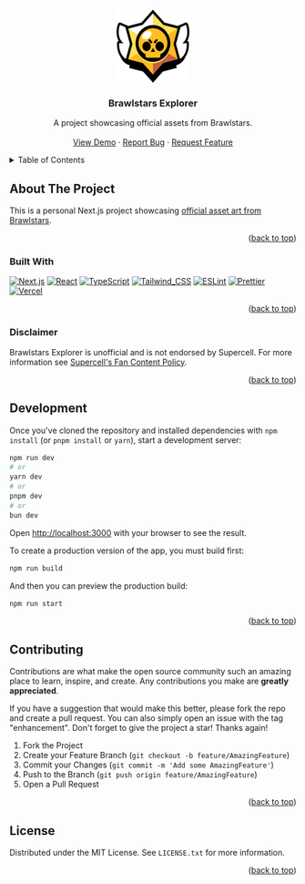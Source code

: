 <a name="readme-top"></a>

<br />
<div align="center">
  <a href="https://github.com/Derek4aty1/brawlstars-explorer">
    <img src="public/images/brawlstars-logo-wings.png" alt="Logo" width="128" height="128">
  </a>
  
<h3 align="center">Brawlstars Explorer</h3>

  <p align="center">
    A project showcasing official assets from Brawlstars.
    <br />
    <br />
    <a href="https://brawlstars-explorer.vercel.app">View Demo</a>
    ·
    <a href="https://github.com/Derek4aty1/brawlstars-explorer/issues/new?labels=bug&template=bug-report---.md">Report Bug</a>
    ·
    <a href="https://github.com/Derek4aty1/brawlstars-explorer/issues/new?labels=enhancement&template=feature-request---.md">Request Feature</a>
  </p>
</div>

<!-- TABLE OF CONTENTS -->
<details>
  <summary>Table of Contents</summary>
  <ol>
    <li>
      <a href="#about-the-project">About The Project</a>
      <ul>
        <li><a href="#built-with">Built With</a></li>
        <li><a href="#disclaimer">Disclaimer</a></li>
      </ul>
    </li>
    <li><a href="#development">Development</a></li>
    <li><a href="#contributing">Contributing</a></li>
    <li><a href="#license">License</a></li>
  </ol>
</details>

<!-- ABOUT THE PROJECT -->

## About The Project

This is a personal Next.js project showcasing [official asset art from Brawlstars](https://fankit.supercell.com/d/YvtsWV4pUQVm/).

<p align="right">(<a href="#readme-top">back to top</a>)</p>

### Built With

[![Next.js][Next.js-badge]][Next.js-url]
[![React][React-badge]][React-url]
[![TypeScript][TypeScript-badge]][TypeScript-url]
[![Tailwind_CSS][Tailwind-badge]][Tailwind-url]
[![ESLint][ESLint-badge]][ESLint-url]
[![Prettier][Prettier-badge]][Prettier-url]
[![Vercel][Vercel-badge]][Vercel-url]

<p align="right">(<a href="#readme-top">back to top</a>)</p>

### Disclaimer

Brawlstars Explorer is unofficial and is not endorsed by Supercell. For more information see [Supercell's Fan Content Policy](https://supercell.com/en/fan-content-policy/).

<p align="right">(<a href="#readme-top">back to top</a>)</p>

<!-- DEVELOPMENT -->

## Development

Once you've cloned the repository and installed dependencies with `npm install` (or `pnpm install` or `yarn`), start a development server:

```bash
npm run dev
# or
yarn dev
# or
pnpm dev
# or
bun dev
```

Open [http://localhost:3000](http://localhost:3000) with your browser to see the result.

To create a production version of the app, you must build first:

```bash
npm run build
```

And then you can preview the production build:

```bash
npm run start
```

<p align="right">(<a href="#readme-top">back to top</a>)</p>

<!-- CONTRIBUTING -->

## Contributing

Contributions are what make the open source community such an amazing place to learn, inspire, and create. Any contributions you make are **greatly appreciated**.

If you have a suggestion that would make this better, please fork the repo and create a pull request. You can also simply open an issue with the tag "enhancement".
Don't forget to give the project a star! Thanks again!

1. Fork the Project
2. Create your Feature Branch (`git checkout -b feature/AmazingFeature`)
3. Commit your Changes (`git commit -m 'Add some AmazingFeature'`)
4. Push to the Branch (`git push origin feature/AmazingFeature`)
5. Open a Pull Request

<p align="right">(<a href="#readme-top">back to top</a>)</p>

<!-- LICENSE -->

## License

Distributed under the MIT License. See `LICENSE.txt` for more information.

<p align="right">(<a href="#readme-top">back to top</a>)</p>

<!-- MARKDOWN LINKS & IMAGES -->

[Next.js-badge]: https://img.shields.io/badge/Next.js-000000?style=for-the-badge&logo=nextdotjs&logoColor=white
[Next.js-url]: https://nextjs.org/
[React-badge]: https://img.shields.io/badge/react-20232a.svg?style=for-the-badge&logo=react&logoColor=61DAFB
[React-url]: https://reactjs.org/
[TypeScript-badge]: https://img.shields.io/badge/TypeScript-007ACC?style=for-the-badge&logo=typescript&logoColor=white
[TypeScript-url]: https://www.typescriptlang.org/
[Tailwind-badge]: https://img.shields.io/badge/Tailwind_CSS-38B2AC?style=for-the-badge&logo=tailwind-css&logoColor=white
[Tailwind-url]: https://tailwindcss.com/
[ESLint-badge]: https://img.shields.io/badge/eslint-3A33D1?style=for-the-badge&logo=eslint&logoColor=white
[ESLint-url]: https://eslint.org/
[Prettier-badge]: https://img.shields.io/badge/prettier-1A2C34?style=for-the-badge&logo=prettier&logoColor=F7BA3E
[Prettier-url]: https://prettier.io/
[Vercel-badge]: https://img.shields.io/badge/Vercel-000000?style=for-the-badge&logo=vercel&logoColor=white
[Vercel-url]: https://vercel.com/
